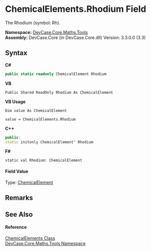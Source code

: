 # ChemicalElements.Rhodium Field
 

The Rhodium (symbol: Rh).

**Namespace:**&nbsp;<a href="N_DevCase_Core_Maths_Tools">DevCase.Core.Maths.Tools</a><br />**Assembly:**&nbsp;DevCase.Core (in DevCase.Core.dll) Version: 3.3.0.0 (3.3)

## Syntax

**C#**<br />
``` C#
public static readonly ChemicalElement Rhodium
```

**VB**<br />
``` VB
Public Shared ReadOnly Rhodium As ChemicalElement
```

**VB Usage**<br />
``` VB Usage
Dim value As ChemicalElement

value = ChemicalElements.Rhodium

```

**C++**<br />
``` C++
public:
static initonly ChemicalElement^ Rhodium
```

**F#**<br />
``` F#
static val Rhodium: ChemicalElement
```


#### Field Value
Type: <a href="T_DevCase_Core_Maths_ChemicalElement">ChemicalElement</a>

## Remarks


## See Also


#### Reference
<a href="T_DevCase_Core_Maths_Tools_ChemicalElements">ChemicalElements Class</a><br /><a href="N_DevCase_Core_Maths_Tools">DevCase.Core.Maths.Tools Namespace</a><br />